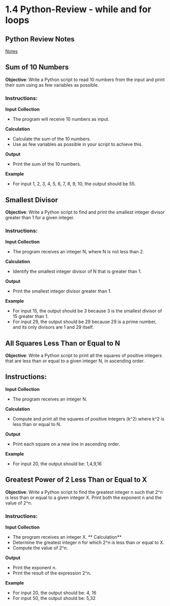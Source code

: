 # 1.4 Python-Review - while and for loops

## Python Review Notes
[Notes](https://drive.google.com/drive/folders/1qjB9FMWxZHhXOouDr0D22zN7S0-rF4_w?usp=drive_link)

## Sum of 10 Numbers
**Objective**: Write a Python script to read 10 numbers from the input and print their sum using as few variables as possible.

### Instructions:
**Input Collection**
- The program will receive 10 numbers as input.

**Calculation**
- Calculate the sum of the 10 numbers.
- Use as few variables as possible in your script to achieve this.

**Output**
- Print the sum of the 10 numbers.

**Example**
- For input 1, 2, 3, 4, 5, 6, 7, 8, 9, 10, the output should be 55.

## Smallest Divisor
**Objective**: Write a Python script to find and print the smallest integer divisor greater than 1 for a given integer.

### Instructions:
**Input Collection**
- The program receives an integer N, where N is not less than 2.

**Calculation**
- Identify the smallest integer divisor of N that is greater than 1.

**Output**
- Print the smallest integer divisor greater than 1.

**Example**
- For input 15, the output should be 3 because 3 is the smallest divisor of 15 greater than 1.
- For input 29, the output should be 29 because 29 is a prime number, and its only divisors are 1 and 29 itself.

## All Squares Less Than or Equal to N
**Objective**: Write a Python script to print all the squares of positive integers that are less than or equal to a given integer N, in ascending order.

## Instructions:
**Input Collection**
- The program receives an integer N.

**Calculation**
- Compute and print all the squares of positive integers (k^2) where k^2 is less than or equal to N.

**Output**
- Print each square on a new line in ascending order.

**Example**
- For input 20, the output should be: 1,4,9,16

## Greatest Power of 2 Less Than or Equal to X
**Objective**: Write a Python script to find the greatest integer n such that 2^n is less than or equal to a given integer X. Print both the exponent n and the value of 2^n.

### Instructions:
**Input Collection**
- The program receives an integer X.
** Calculation**
- Determine the greatest integer n for which 2^n is less than or equal to X.
- Compute the value of 2^n.

**Output**
- Print the exponent n.
- Print the result of the expression 2^n.

**Example**
- For input 20, the output should be: 4, 16
- For input 50, the output should be: 5,32

